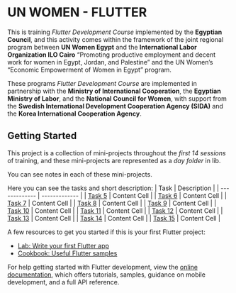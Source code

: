 # UN WOMEN - FLUTTER

This is training *Flutter Development Course* implemented by the **Egyptian Council**, and this activity comes within the framework of the joint regional program between **UN Women Egypt** and the **International Labor Organization ILO Cairo** “Promoting productive employment and decent work for women in Egypt, Jordan, and Palestine” and the UN Women’s “Economic Empowerment of Women in Egypt” program.

These programs *Flutter Development Course* are implemented in partnership with the **Ministry of International Cooperation**, the **Egyptian Ministry of Labor**, and the **National Council for Women**, with support from the **Swedish International Development Cooperation Agency (SIDA)** and the **Korea International Cooperation Agency**.

## Getting Started

This project is a collection of mini-projects throughout the *first 14 sessions* of training, and these mini-projects are represented as a *day folder* in lib.

You can see notes in each of these mini-projects.

Here you can see the tasks and short description:
| Task  | Description |
| ------------- | ------------- |
| [Task 5](lib/day005)  | Content Cell  |
| [Task 6](lib/day006)  | Content Cell  |
| [Task 7](lib/day007/task)  | Content Cell  |
| [Task 8](lib/day008)  | Content Cell  |
| [Task 9](lib/day009/task)  | Content Cell  |
| [Task 10](lib/day010/task)  | Content Cell  |
| [Task 11](lib/day011/task)  | Content Cell  |
| [Task 12](lib)  | Content Cell  |
| [Task 13](lib)  | Content Cell  |
| [Task 14](lib)  | Content Cell  |
| [Task 15](lib)  | Content Cell  |


A few resources to get you started if this is your first Flutter project:

- [Lab: Write your first Flutter app](https://docs.flutter.dev/get-started/codelab)
- [Cookbook: Useful Flutter samples](https://docs.flutter.dev/cookbook)

For help getting started with Flutter development, view the
[online documentation](https://docs.flutter.dev/), which offers tutorials,
samples, guidance on mobile development, and a full API reference.
